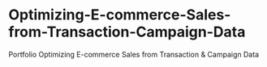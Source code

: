 # Optimizing-E-commerce-Sales-from-Transaction-Campaign-Data
Portfolio Optimizing E-commerce Sales from Transaction &amp; Campaign Data
